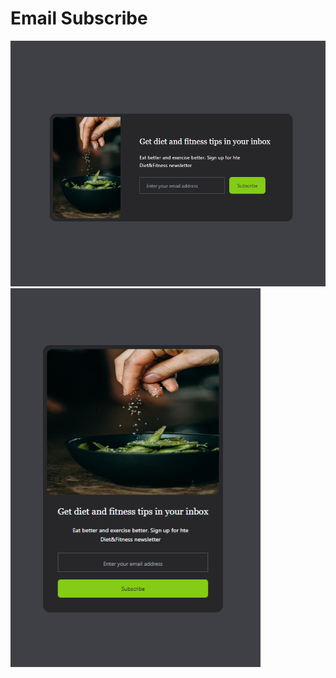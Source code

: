 # Email Subscribe 
<p float="left">
  <img src="/email-subscribe/images/email-subscribe.png" width="600" />
  <img src="/email-subscribe/images/email-subscribe2.png" width="400" /> 
</p>

